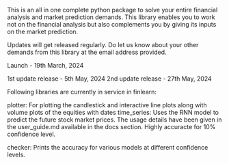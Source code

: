 This is an all in one complete python package to solve your entire financial analysis and market prediction demands. This library enables you to work not on the financial analysis but also complements you by giving its inputs on the market prediction.

Updates will get released regularly. Do let us know about your other demands from this library at the email address provided.

Launch - 19th March, 2024

1st update release - 5th May, 2024
2nd update release - 27th May, 2024


Following libraries are currently in service in finlearn:

plotter: For plotting the candlestick and interactive line plots along with volume plots of the equities with dates
time_series: Uses the RNN model to predict the future stock market prices. The usage details have been given in the user_guide.md available in the docs section. Highly accuracte for 10% confidence level.  

checker: Prints the accuracy for various models at different confidence levels.